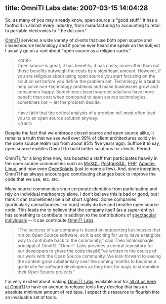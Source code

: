 title: OmniTI Labs
date: 2007-03-15 14:04:28
---

<p>So, as many of you may already know, open source is "good stuff."  It has a foothold in almost every industry, from manufacturing to accounting to retail to portable electronics to "the dot com."</p>  <p><a href="http://omniti.com/home">OmniTI</a> services a wide variety of clients that use both open source and closed source technology and if you've ever heard me speak on the subject I usually go on a rant about "open source as a religion sucks."</p>  <blockquote> &lt;rant&gt;<br /> Open source is great; it has benefits; it has costs; more often than not those benefits outweigh the costs by a significant amount.  However, if you are religious about using open source you start focusing on the solution set before you define the problem set.  Technology is a <b>tool</b> to help solve non-technology problems and make businesses grow and consumers happy.  Sometimes closed sourced solutions have more benefit than cost when compared to open source technologies, sometimes not -- let the problem decide.<br /> <br /> Have faith that the critical analysis of a problem will most often lead you to an open source solution anyway.<br /> &lt;/rant&gt; </blockquote>  <p>Despite the fact that we embrace closed source and open source alike, it remains a truth that we see well over 99% of client architectures solidly in the open source realm (up from about 95% five years ago).  Suffice it to say, open source enables OmniTI to build better solutions for clients.  Period.</p>  <p>OmniTI, for a long time now, has boasted a staff that participates heavily in the open source communities such as <a href="http://www.mysql.com/">MySQL</a>, <a href="http://www.postgresql.org/">PostgreSQL</a>, <a href="http://www.php.net/">PHP</a>, <a href="http://www.apache.org/">Apache</a>, <a href="http://en.wikipedia.org/wiki/Linux">Linux</a>, and now even <a href="http://opensolaris.org/">OpenSolaris</a> (just to name a few).  And, since inception, OmniTI has always encouraged contributing changes back to improve the code that we use, etc. etc.</p>  <p>Many source communities shun corporate identities from participating and rely on individual meritocracy alone.  I don't believe this is bad or good, but I think it can (sometimes) be a bit short sighted.  Some companies (particularly consultancies like ours) really do live and breathe open source code.  This leads me to believe that the company itself (as a super-entity) has something to contribute in addition to the contributions of <a href="http://omniti.com/people">spectacular individuals</a> -- it can contribute <a href="http://labs.omniti.com/">OmniTI Labs</a>.</p>  <blockquote> "The success of our company is based on supporting businesses that run on Open Source software, so it is exciting for us to have a tangible way to contribute back to the community," said Theo Schlossnagle, principal of OmniTI. "OmniTI Labs provides a central repository for our developers to share the code theyâ€™ve written in the course of our work with the Open Source community. We look forward to seeing the content grow substantially over the coming months to become a go-to site for software developers as they look for ways to streamline their Open Source projects." </blockquote>  <p>I'm very excited about making <a href="http://labs.omniti.com/">OmniTI Labs</a> available and for <a href="http://omniti.com/people">all of us here at OmniTI</a> to have an avenue to release tools they develop that has an absolute minimum amount of red tape.  I expect this resource to flourish into an invaluable set of tools.</p>
